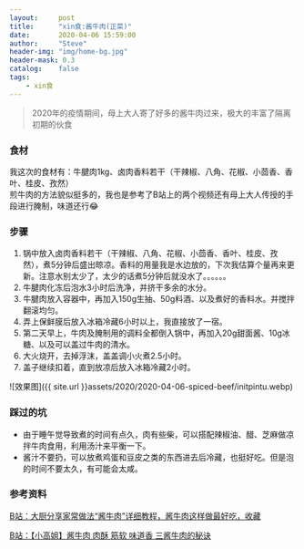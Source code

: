 ```yaml
---
layout:     post
title:      "xin食:酱牛肉(正菜)"
date:       2020-04-06 15:59:00
author:     "Steve"
header-img: "img/home-bg.jpg"
header-mask: 0.3
catalog:    false
tags:
    - xin食
---
```



> 2020年的疫情期间，母上大人寄了好多的酱牛肉过来，极大的丰富了隔离初期的伙食


### 食材

我这次的食材有：牛腱肉1kg、卤肉香料若干（干辣椒、八角、花椒、小茴香、香叶、桂皮、孜然）<br>
煎牛肉的方法貌似挺多的，我也是参考了B站上的两个视频还有母上大人传授的手段进行腌制，味道还行😂

### 步骤

1. 锅中放入卤肉香料若干（干辣椒、八角、花椒、小茴香、香叶、桂皮、孜然），煮5分钟后盛出晾凉。香料的用量我是水边放的，下次我估算个量再来更新。注意水别太少了，太少的话煮5分钟后就没水了。。。。。。
2. 牛腱肉化冻后泡水3小时后洗净，并挤干多余的水分。
3. 牛腱肉放入容器中，再加入150g生抽、50g料酒、以及煮好的香料水。并搅拌翻滚均匀。
4. 弄上保鲜膜后放入冰箱冷藏6小时以上，我直接放了一宿。
5. 第二天早上，牛肉及腌制用的调料全都倒入锅中，再加入20g甜面酱、10g冰糖、以及可以盖过牛肉的清水。
6. 大火烧开，去掉浮沫，盖盖调小火煮2.5小时。
7. 盖子继续扣着，直到放凉后放入冰箱冷藏2小时。

![效果图]({{ site.url }}assets/2020/2020-04-06-spiced-beef/initpintu.webp)

### 踩过的坑

- 由于睡午觉导致煮的时间有点久，肉有些柴，可以搭配辣椒油、醋、芝麻做凉拌牛肉食用，利用汤汁来平衡一下。
- 酱汁不要扔，可以放煮鸡蛋和豆皮之类的东西进去后冷藏，也挺好吃。但是泡的时间不要太久，有可能会太咸。

### 参考资料

[B站：大厨分享家常做法“酱牛肉”详细教程，酱牛肉这样做最好吃，收藏](https://www.bilibili.com/video/BV1K4411s7ok/)

[B站：【小高姐】酱牛肉 肉酥 筋软 味道香 三酱牛肉的秘诀](https://www.bilibili.com/video/BV1VW41147Fh/)